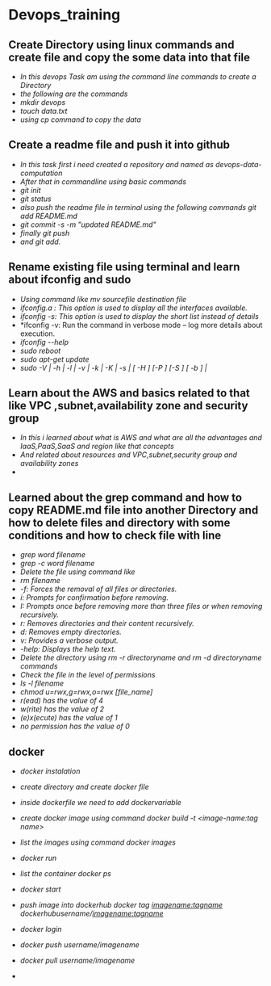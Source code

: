 # Devops_training

##  Create Directory using linux commands and create file and copy the some data into that file

- *In this devops Task am using  the command line commands to create a Directory*
- *the following are the commands*
- *mkdir devops*
- *touch data.txt*
- *using cp command to copy the data*

##  Create a readme file and push it into github
- *In this task first i need  created a  repository and named  as devops-data-computation*
- *After that in commandline using basic commands*
- *git init*
- *git status*
- *also push the readme file in terminal using the  following commands  git add README.md*
- *git commit -s -m "updated README.md"*
- *finally git push* 
- *and git add.*

##  Rename existing file using  terminal  and learn about ifconfig  and  sudo 
-  *Using command like  mv sourcefile destination file* 
-  *ifconfig.a :  This option is used to display all the interfaces available.*
-  *ifconfig -s: This option is used to display the short list instead of details*
-  *ifconfig -v: Run the command in verbose mode – log more details about execution.
- *ifconfig --help*
- *sudo reboot*
- *sudo apt-get update*
- *sudo -V | -h | -l | -v | -k | -K | -s | [ -H ] [-P ] [-S ] [ -b ] |* 

## Learn about the AWS and basics related to that like VPC ,subnet,availability zone and security group 
- *In this i learned about what is AWS and what are all the  advantages and IaaS,PaaS,SaaS and region like that concepts*
- *And related about resources and VPC,subnet,security group and availability zones* 
- 
## Learned about the grep command and how to copy README.md file into another Directory and how to delete files and directory with some conditions and how to check file with line
- *grep word filename*
- *grep -c word filename*
- *Delete the file using command like*
- *rm filename* 
- *-f: Forces the removal of all files or directories.*
- *i: Prompts for confirmation before removing.*
- *I: Prompts once before removing more than three files or when removing recursively.*
- *r: Removes directories and their content recursively.*
- *d: Removes empty directories.*
- *v: Provides a verbose output.*
- *-help: Displays the help text.*
- *Delete the directory using rm -r directoryname and rm -d directoryname commands*
- *Check the file in the level of permissions*
- *ls -l filename*
- *chmod u=rwx,g=rwx,o=rwx [file_name]*
- *r(ead) has the value of 4*
- *w(rite) has the value of 2*
- *(e)x(ecute) has the value of 1*
- *no permission has the value of 0*
## docker 
- *docker instalation*
- *create  directory and create docker file*
- *inside dockerfile we need to add dockervariable*
- *create docker image using command docker build -t <image-name:tag name>*
- *list the images using command docker images*
- *docker run <imagename>*
- *list the container docker ps*
- *docker start <containername>*
- *push image into dockerhub docker tag <imagename:tagname> dockerhubusername/<imagename:tagname>*
- *docker login*
- *docker push username/imagename*
- *docker pull username/imagename*



-




